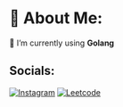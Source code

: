 # 💫 About Me:
🌱 I’m currently using **Golang**

## Socials: 
[![Instagram](https://img.shields.io/badge/Instagram-E4405F?style=for-the-badge&logo=instagram&logoColor=white)](https://instagram.com/ppcitysp)
[![Leetcode](https://img.shields.io/badge/-LeetCode-FFA116?style=for-the-badge&logo=LeetCode&logoColor=black)](https://leetcode.com/spcily)
